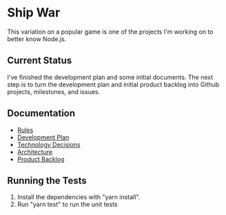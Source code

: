 # Ship War

This variation on a popular game is one of the projects I'm working on to better know Node.js.

## Current Status

I've finished the development plan and some initial documents. The next step is to turn the development plan and initial product backlog into Github projects, milestones, and issues.

## Documentation

- [Rules](docs/rules.md)
- [Development Plan](docs/developmentplan.md)
- [Technology Decisions](docs/technologies.md)
- [Architecture](docs/architecture.md)
- [Product Backlog](docs/productBacklog.md)

## Running the Tests

1. Install the dependencies with "yarn install".
2. Run "yarn test" to run the unit tests

